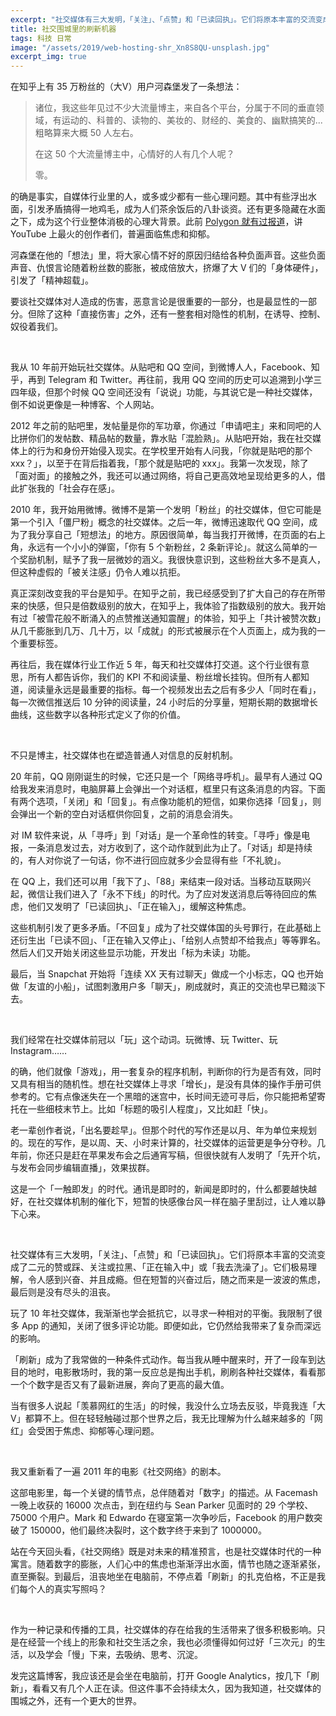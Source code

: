 ```yaml
---
excerpt: "社交媒体有三大发明，「关注」、「点赞」和「已读回执」。它们将原本丰富的交流变成了二元的赞或踩、关注或拉黑、「正在输入中」或「我去洗澡了」。它们极易理解，令人感到兴奋、并且成瘾。但在短暂的兴奋过后，随之而来是一波波的焦虑，最后则是没有尽头的沮丧。"
title: 社交围城里的刷新机器
tags: 科技 日常
image: "/assets/2019/web-hosting-shr_Xn8S8QU-unsplash.jpg"
excerpt_img: true
---
```


在知乎上有 35 万粉丝的（大V）用户河森堡发了一条想法：

> 诸位，我这些年见过不少大流量博主，来自各个平台，分属于不同的垂直领域，有运动的、科普的、读物的、美妆的、财经的、美食的、幽默搞笑的...粗略算来大概 50 人左右。
>
> 在这 50 个大流量博主中，心情好的人有几个人呢？
>
> 零。

的确是事实，自媒体行业里的人，或多或少都有一些心理问题。其中有些浮出水面，引发矛盾搞得一地鸡毛，成为人们茶余饭后的八卦谈资。还有更多隐藏在水面之下，成为这个行业整体消极的心理大背景。此前 [Polygon 就有过报道](https://www.polygon.com/2018/6/1/17413542/burnout-mental-health-awareness-youtube-elle-mills-el-rubius-bobby-burns-pewdiepie)，讲 YouTube 上最火的创作者们，普遍面临焦虑和抑郁。

河森堡在他的「想法」里，将大家心情不好的原因归结给各种负面声音。这些负面声音、仇恨言论随着粉丝数的膨胀，被成倍放大，挤爆了大 V 们的「身体硬件」，引发了「精神超载」。

要谈社交媒体对人造成的伤害，恶意言论是很重要的一部分，也是最显性的一部分。但除了这种「直接伤害」之外，还有一整套相对隐性的机制，在诱导、控制、奴役着我们。

<br>

我从 10 年前开始玩社交媒体。从贴吧和 QQ 空间，到微博人人，Facebook、知乎，再到 Telegram 和 Twitter。再往前，我用 QQ 空间的历史可以追溯到小学三四年级，但那个时候 QQ 空间还没有「说说」功能，与其说它是一种社交媒体，倒不如说更像是一种博客、个人网站。

2012 年之前的贴吧里，发帖量是你的军功章，你通过「申请吧主」来和同吧的人比拼你们的发帖数、精品帖的数量，靠水贴「混脸熟」。从贴吧开始，我在社交媒体上的行为和身份开始侵入现实。在学校里开始有人问我，「你就是贴吧的那个 xxx？」，以至于在背后指着我，「那个就是贴吧的 xxx」。我第一次发现，除了「面对面」的接触之外，我还可以通过网络，将自己更高效地呈现给更多的人，借此扩张我的「社会存在感」。

2010 年，我开始用微博。微博不是第一个发明「粉丝」的社交媒体，但它可能是第一个引入「僵尸粉」概念的社交媒体。之后一年，微博迅速取代 QQ 空间，成为了我分享自己「短想法」的地方。原因很简单，每当我打开微博，在页面的右上角，永远有一个小小的弹窗，「你有 5 个新粉丝，2 条新评论」。就这么简单的一个奖励机制，赋予了我一层微妙的涵义。我很快意识到，这些粉丝大多不是真人，但这种虚假的「被关注感」仍令人难以抗拒。

真正深刻改变我的平台是知乎。在知乎之前，我已经感受到了扩大自己的存在所带来的快感，但只是倍数级别的放大，在知乎上，我体验了指数级别的放大。我开始有过「被雪花般不断涌入的点赞推送通知震醒」的体验，知乎上「共计被赞次数」从几千膨胀到几万、几十万，以「成就」的形式被展示在个人页面上，成为我的一个重要标签。

再往后，我在媒体行业工作近 5 年，每天和社交媒体打交道。这个行业很有意思，所有人都告诉你，我们的 KPI 不和阅读量、粉丝增长挂钩。但所有人都知道，阅读量永远是最重要的指标。每一个视频发出去之后有多少人「同时在看」，每一次微信推送后 10 分钟的阅读量，24 小时后的分享量，短期长期的数据增长曲线，这些数字以各种形式定义了你的价值。

<br>

不只是博主，社交媒体也在塑造普通人对信息的反射机制。

20 年前，QQ 刚刚诞生的时候，它还只是一个「网络寻呼机」。最早有人通过 QQ 给我发来消息时，电脑屏幕上会弹出一个对话框，框里只有这条消息的内容。下面有两个选项，「关闭」和「回复」。有点像功能机的短信，如果你选择「回复」，则会弹出一个新的空白对话框供你回复，之前的消息会消失。

对 IM 软件来说，从「寻呼」到「对话」是一个革命性的转变。「寻呼」像是电报，一条消息发过去，对方收到了，这个动作就到此为止了。「对话」却是持续的，有人对你说了一句话，你不进行回应就多少会显得有些「不礼貌」。

在 QQ 上，我们还可以用「我下了」、「88」来结束一段对话。当移动互联网兴起，微信让我们进入了「永不下线」的时代。为了应对发送消息后等待回应的焦虑，他们又发明了「已读回执」、「正在输入」，缓解这种焦虑。

这些机制引发了更多矛盾。「不回复」成为了社交媒体国的头号罪行，在此基础上还衍生出「已读不回」、「正在输入又停止」、「给别人点赞却不给我点」等等罪名。然后人们又开始关闭这些显示功能，开发出「标为未读」功能。

最后，当 Snapchat 开始将「连续 XX 天有过聊天」做成一个小标志，QQ 也开始做「友谊的小船」，试图刺激用户多「聊天」，刷成就时，真正的交流也早已黯淡下去。

<br>

我们经常在社交媒体前冠以「玩」这个动词。玩微博、玩 Twitter、玩 Instagram……

的确，他们就像「游戏」，用一套复杂的程序机制，判断你的行为是否有效，同时又具有相当的随机性。想在社交媒体上寻求「增长」，是没有具体的操作手册可供参考的。它有点像迷失在一个黑暗的迷宫中，长时间无迹可寻后，你只能把希望寄托在一些细枝末节上。比如「标题的吸引人程度」，又比如赶「快」。

老一辈创作者说，「出名要趁早」。但那个时代的写作还是以月、年为单位来规划的。现在的写作，是以周、天、小时来计算的，社交媒体的运营更是争分夺秒。几年前，你还只是赶在苹果发布会之后通宵写稿，但很快就有人发明了「先开个坑，与发布会同步编辑直播」，效果拔群。

这是一个「一触即发」的时代。通讯是即时的，新闻是即时的，什么都要越快越好，在社交媒体机制的催化下，短暂的快感像台风一样在脑子里刮过，让人难以静下心来。

<br>

社交媒体有三大发明，「关注」、「点赞」和「已读回执」。它们将原本丰富的交流变成了二元的赞或踩、关注或拉黑、「正在输入中」或「我去洗澡了」。它们极易理解，令人感到兴奋、并且成瘾。但在短暂的兴奋过后，随之而来是一波波的焦虑，最后则是没有尽头的沮丧。

玩了 10 年社交媒体，我渐渐也学会抵抗它，以寻求一种相对的平衡。我限制了很多 App 的通知，关闭了很多评论功能。即便如此，它仍然给我带来了复杂而深远的影响。

「刷新」成为了我常做的一种条件式动作。每当我从睡中醒来时，开了一段车到达目的地时，电影散场时，我的第一反应总是掏出手机，刷刷各种社交媒体，看看那一个个数字是否又有了最新进展，奔向了更高的最大值。

当有很多人说起「羡慕网红的生活」的时候，我没什么立场去反驳，毕竟我连「大V」都算不上。但在轻轻触碰过那个世界之后，我无比理解为什么越来越多的「网红」会受困于焦虑、抑郁等心理问题。

<br>

我又重新看了一遍 2011 年的电影《社交网络》的剧本。

这部电影里，每一个关键的情节点，总伴随着对「数字」的描述。从 Facemash 一晚上收获的 16000 次点击，到在纽约与 Sean Parker 见面时的 29 个学校、75000 个用户。Mark 和 Edwardo 在寝室第一次争吵后，Facebook 的用户数突破了 150000，他们最终决裂时，这个数字终于来到了 1000000。

站在今天回头看，《社交网络》既是对未来的精准预言，也是社交媒体时代的一种寓言。随着数字的膨胀，人们心中的焦虑也渐渐浮出水面，情节也随之逐渐紧张，直至撕裂。到最后，沮丧地坐在电脑前，不停点着「刷新」的扎克伯格，不正是我们每个人的真实写照吗？

<br>

作为一种记录和传播的工具，社交媒体的存在给我的生活带来了很多积极影响。只是在经营一个线上的形象和社交生活之余，我也必须懂得如何过好「三次元」的生活，以及学会「慢」下来，去吸纳、思考、沉淀。

发完这篇博客，我应该还是会坐在电脑前，打开 Google Analytics，按几下「刷新」，看看又有几个人正在读。但这件事不会持续太久，因为我知道，社交媒体的围城之外，还有一个更大的世界。